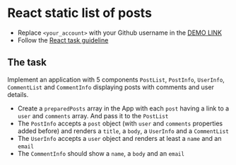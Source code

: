 # React static list of posts
- Replace `<your_account>` with your Github username in the
  [DEMO LINK](https://annserdechna.github.io/react_static-list-of-posts/)
- Follow the [React task guideline](https://github.com/mate-academy/react_task-guideline#react-tasks-guideline)

## The task
Implement an application with 5 components `PostList`, `PostInfo`, `UserInfo`,
`CommentList` and `CommentInfo` displaying posts with comments and user details.

- Create a `preparedPosts` array in the App with each `post` having a link to a
  `user` and `comments` array. And pass it to the `PostList`
- The `PostInfo` accepts a `post` object (with `user` and `comments`
  properties added before) and renders a `title`, a `body`, a `UserInfo` and a
  `CommentList`
- The `UserInfo` accepts a `user` object and renders at least a `name` and an
  `email`
- The `CommentInfo` should show a `name`, a `body` and an `email`
